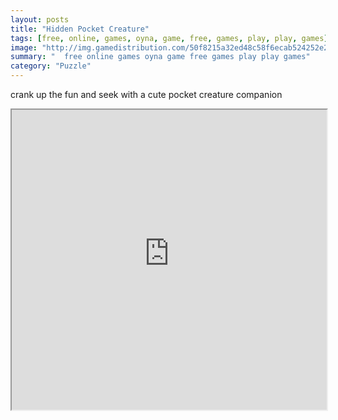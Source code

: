 ```yaml
---
layout: posts
title: "Hidden Pocket Creature"
tags: [free, online, games, oyna, game, free, games, play, play, games]
image: "http://img.gamedistribution.com/50f8215a32ed48c58f6ecab524252e2c.jpg"
summary: "  free online games oyna game free games play play games"
category: "Puzzle"
---
```


crank up the fun and seek with a cute pocket creature companion

<iframe width="100%" height="480px;" src="http://flash.gamedistribution.com?game=50f8215a32ed48c58f6ecab524252e2c"></iframe>